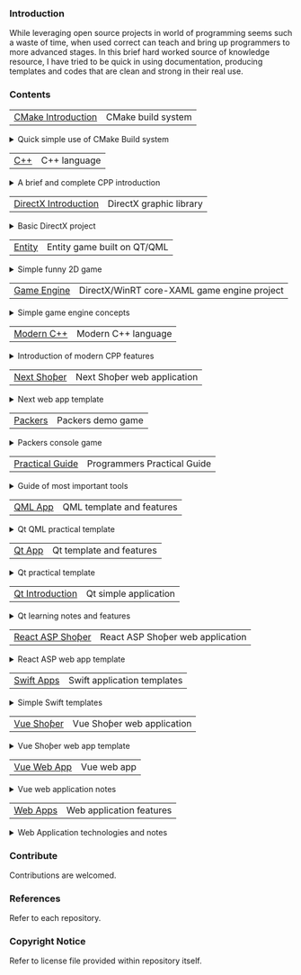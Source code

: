 ### Introduction
While leveraging open source projects in world of programming seems such a waste of time, when used correct can teach and bring up programmers to more advanced stages.
In this brief hard worked source of knowledge resource, I have tried to be quick in using documentation, producing templates and codes that are clean and strong in their real use.

### Contents
<table>
<tr>
<td><a href="https://github.com/s-mehrdad/CMakeIntroduction">CMake Introduction</a></td>
<td>CMake build system</td>
</tr>
</table>
<details>
<summary>Quick simple use of CMake Build system</summary>
<ul>
<li>
CMake syntax
</li>
<li>
CMake notes
</li>
<li>
CMake commands
</li>
<li>
simple CPP example
</li>
</ul>
</details>
<table>
<tr>
<td><a href="https://github.com/s-mehrdad/CplusPlus">C++</a></td>
<td>C++ language</td>
</tr>
</table>
<details>
<summary>A brief and complete CPP introduction</summary>
<ul>
<li>
C++ syntax
</li>
<li>
C++ notes
</li>
<li>
C++ examples
</li>
</ul>
</details>
<table>
<tr>
<td><a href="https://github.com/s-mehrdad/DirectXIntroduction">DirectX Introduction</a></td>
<td>DirectX graphic library</td>
</tr>
</table>
<details>
<summary>Basic DirectX project</summary>
<ul>
<li>
DirectX library devices
</li>
<li>
Brief DirectX notes
</li>
<li>
Simple game engine concepts
</li>
</ul>
</details>
<table>
<tr>
<td><a href="https://github.com/s-mehrdad/Entity">Entity</a></td>
<td>Entity game built on QT/QML</td>
</tr>
</table>
<details>
<summary>Simple funny 2D game</summary>
<ul>
<li>
QML syntax, components and UI
</li>
<li>
2D gameplay and logic
</li>
<li>
C++/JS logic
</li>
<li>
QML/QT APIs
</li>
</ul>
</details>
<table>
<tr>
<td><a href="https://github.com/s-mehrdad/GameEngine">Game Engine</a></td>
<td>DirectX/WinRT core-XAML game engine project</td>
</tr>
</table>
<details>
<summary>Simple game engine concepts</summary>
<ul>
<li>
3D graphic concepts in DirectX 12
</li>
<li>
game engine logger, pointer provider, settings
</li>
<li>
Windows platform core/XAML concepts ready template
</li>
<li>
C++ syntax
</li>
</ul>
</details>
<table>
<tr>
<td><a href="https://github.com/s-mehrdad/ModernCplusPlus">Modern C++</a></td>
<td>Modern C++ language</td>
</tr>
</table>
<details>
<summary>Introduction of modern CPP features</summary>
<ul>
<li>
Modern C++ syntax
</li>
<li>
Modern C++ notes
</li>
<li>
Modern C++ examples
</li>
</ul>
</details>
<table>
<tr>
<td><a href="https://github.com/s-mehrdad/next-shoper">Next Shoƥer</a></td>
<td>Next Shoƥer web application</td>
</tr>
</table>
<details>
<summary>Next web app template</summary>
<ul>
<li>
Web application UI and menus
</li>
<li>
Web application structure, login and components
</li>
<li>
Next web application features
</li>
</ul>
</details>
<table>
<tr>
<td><a href="https://github.com/s-mehrdad/Packers">Packers</a></td>
<td>Packers demo game</td>
</tr>
</table>
<details>
<summary>Packers console game</summary>
<ul>
<li>
C++ console game application
</li>
<li>
Clean coded funny 2D game application
</li>
<li>
GameEngine introduction, characters game and game-play
</li>
<li>
Game demo about environment
</li>
</ul>
</details>
<table>
<tr>
<td><a href="https://github.com/s-mehrdad/PracticalGuide">Practical Guide</a></td>
<td>Programmers Practical Guide</td>
</tr>
</table>
<details>
<summary>Guide of most important tools</summary>
<ul>
<li>
Keybindings and shortcuts
</li>
<li>
Git simple guide
</li>
<li>
PowerShell, CMD and Terminal quick guide
</li>
<li>
Snippets
</li>
</ul>
</details>
<table>
<tr>
<td><a href="https://github.com/s-mehrdad/QMLApp">QML App</a></td>
<td>QML template and features</td>
</tr>
</table>
<details>
<summary>Qt QML practical template</summary>
<ul>
<li>
QML UI template
</li>
<li>
QML features, components and application structure
</li>
</ul>
</details>
<table>
<tr>
<td><a href="https://github.com/s-mehrdad/QtApp">Qt App</a></td>
<td>Qt template and features</td>
</tr>
</table>
<details>
<summary>Qt practical template</summary>
<ul>
<li>
Qt UI template
</li>
<li>
Qt features, components and application structure
</li>
<li>
Google Test library
</li>
</ul>
</details>
<table>
<tr>
<td><a href="https://github.com/s-mehrdad/QtIntroduction">Qt Introduction</a></td>
<td>Qt simple application</td>
</tr>
</table>
<details>
<summary>Qt learning notes and features</summary>
<ul>
<li>
Qt UI introduction
</li>
<li>
Qt features and basics
</li>
</ul>
</details>
<table>
<tr>
<td><a href="https://github.com/s-mehrdad/reactasp-shoper">React ASP Shoƥer</a></td>
<td>React ASP Shoƥer web application</td>
</tr>
</table>
<details>
<summary>React ASP web app template</summary>
<ul>
<li>
MVC, Razor and ASP core web application structure
</li>
<li>
React fronted features
</li>
<li>
ASP C# backend datasets and features
</li>
</ul>
</details>
<table>
<tr>
<td><a href="https://github.com/s-mehrdad/swift-apps">Swift Apps</a></td>
<td>Swift application templates</td>
</tr>
</table>
<details>
<summary>Simple Swift templates</summary>
<ul>
<li>
Swift basic features and syntax
</li>
<li>
Swift concepts
</li>
</ul>
</details>
<table>
<tr>
<td><a href="https://github.com/s-mehrdad/vue-shoper">Vue Shoƥer</a></td>
<td>Vue Shoƥer web application</td>
</tr>
</table>
<details>
<summary>Vue Shoƥer web app template</summary>
<ul>
<li>
Vue web application features and components
</li>
<li>
Vue web application structure
</li>
<li>
Web application media style
</li>
</ul>
</details>
<table>
<tr>
<td><a href="https://github.com/s-mehrdad/vue-webapp">Vue Web App</a></td>
<td>Vue web app</td>
</tr>
</table>
<details>
<summary>Vue web application notes</summary>
<ul>
<li>
Vue web application syntax
</li>
<li>
Vue web application notes
</li>
<li>
Vue web application how-to
</li>
</ul>
</details>
<table>
<tr>
<td><a href="https://github.com/s-mehrdad/WebApps">Web Apps</a></td>
<td>Web application features</td>
</tr>
</table>
<details>
<summary>Web Application technologies and notes</summary>
<ul>
<li>
HTML, CSS JavaScript syntax and notes
</li>
<li>
React and Next syntax and notes
</li>
<li>
NodeJS syntax and notes
</li>
<li>
PHP syntax and notes
</li>
<li>
Web Components and features built on above technologies
</li>
</ul>
</details>

### Contribute
Contributions are welcomed.

### References
Refer to each repository.

### Copyright Notice
Refer to license file provided within repository itself.